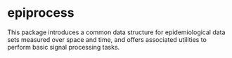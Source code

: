 # epiprocess

This package introduces a common data structure for epidemiological data sets
measured over space and time, and offers associated utilities to perform basic
signal processing tasks. 
